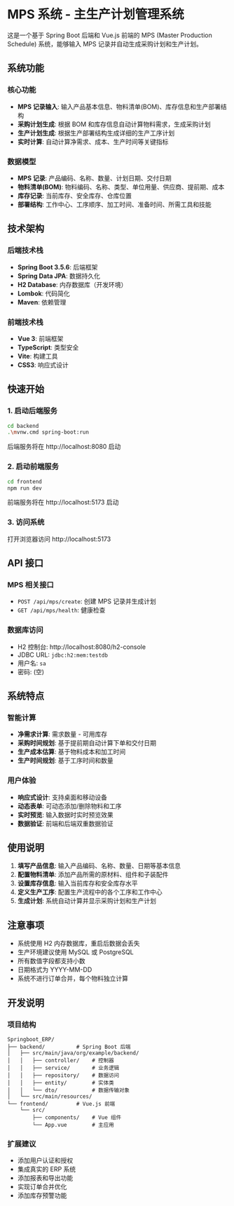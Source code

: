 # MPS 系统 - 主生产计划管理系统

这是一个基于 Spring Boot 后端和 Vue.js 前端的 MPS (Master Production Schedule) 系统，能够输入 MPS 记录并自动生成采购计划和生产计划。

## 系统功能

### 核心功能
- **MPS 记录输入**: 输入产品基本信息、物料清单(BOM)、库存信息和生产部署结构
- **采购计划生成**: 根据 BOM 和库存信息自动计算物料需求，生成采购计划
- **生产计划生成**: 根据生产部署结构生成详细的生产工序计划
- **实时计算**: 自动计算净需求、成本、生产时间等关键指标

### 数据模型
- **MPS 记录**: 产品编码、名称、数量、计划日期、交付日期
- **物料清单(BOM)**: 物料编码、名称、类型、单位用量、供应商、提前期、成本
- **库存记录**: 当前库存、安全库存、仓库位置
- **部署结构**: 工作中心、工序顺序、加工时间、准备时间、所需工具和技能

## 技术架构

### 后端技术栈
- **Spring Boot 3.5.6**: 后端框架
- **Spring Data JPA**: 数据持久化
- **H2 Database**: 内存数据库（开发环境）
- **Lombok**: 代码简化
- **Maven**: 依赖管理

### 前端技术栈
- **Vue 3**: 前端框架
- **TypeScript**: 类型安全
- **Vite**: 构建工具
- **CSS3**: 响应式设计

## 快速开始

### 1. 启动后端服务
```bash
cd backend
.\mvnw.cmd spring-boot:run
```
后端服务将在 http://localhost:8080 启动

### 2. 启动前端服务
```bash
cd frontend
npm run dev
```
前端服务将在 http://localhost:5173 启动

### 3. 访问系统
打开浏览器访问 http://localhost:5173

## API 接口

### MPS 相关接口
- `POST /api/mps/create`: 创建 MPS 记录并生成计划
- `GET /api/mps/health`: 健康检查

### 数据库访问
- H2 控制台: http://localhost:8080/h2-console
- JDBC URL: `jdbc:h2:mem:testdb`
- 用户名: `sa`
- 密码: (空)

## 系统特点

### 智能计算
- **净需求计算**: 需求数量 - 可用库存
- **采购时间规划**: 基于提前期自动计算下单和交付日期
- **生产成本估算**: 基于物料成本和加工时间
- **生产时间规划**: 基于工序时间和数量

### 用户体验
- **响应式设计**: 支持桌面和移动设备
- **动态表单**: 可动态添加/删除物料和工序
- **实时预览**: 输入数据时实时预览效果
- **数据验证**: 前端和后端双重数据验证

## 使用说明

1. **填写产品信息**: 输入产品编码、名称、数量、日期等基本信息
2. **配置物料清单**: 添加产品所需的原材料、组件和子装配件
3. **设置库存信息**: 输入当前库存和安全库存水平
4. **定义生产工序**: 配置生产流程中的各个工序和工作中心
5. **生成计划**: 系统自动计算并显示采购计划和生产计划

## 注意事项

- 系统使用 H2 内存数据库，重启后数据会丢失
- 生产环境建议使用 MySQL 或 PostgreSQL
- 所有数值字段都支持小数
- 日期格式为 YYYY-MM-DD
- 系统不进行订单合并，每个物料独立计算

## 开发说明

### 项目结构
```
Springboot_ERP/
├── backend/          # Spring Boot 后端
│   ├── src/main/java/org/example/backend/
│   │   ├── controller/    # 控制器
│   │   ├── service/       # 业务逻辑
│   │   ├── repository/    # 数据访问
│   │   ├── entity/        # 实体类
│   │   └── dto/           # 数据传输对象
│   └── src/main/resources/
└── frontend/         # Vue.js 前端
    └── src/
        ├── components/    # Vue 组件
        └── App.vue        # 主应用
```

### 扩展建议
- 添加用户认证和授权
- 集成真实的 ERP 系统
- 添加报表和导出功能
- 实现订单合并优化
- 添加库存预警功能
